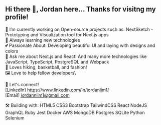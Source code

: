 ## Hi there 👋, Jordan here... Thanks for visitng my profile!

🔭 I’m currently working on Open-source projects such as: NextSketch - Prototyping and Visualization tool for Next.js apps \
🌱 Always learning new technologies\
💕 Passionate About: Developing beautiful UI and laying with designs and colors\
💬 Ask me about Next.js and React! And many more technologies like JavaScript, TypeScript, PostgreSQL and Webpack\
🎥 Loves hiking, basketball, and fashion!\
🖼️ Love to help fellow developers\

📧 Let's connect!\
[LinkedIn] https://www.linkedin.com/in/jordanlim1/  \
[Email] jordannlim1@gmail.com   

🛠 Building with:
HTML5 CSS3 Bootstrap TailwindCSS React NodeJS GraphQL Ruby Jest Docker AWS MongoDB Postgres SQLite Python Selenium

